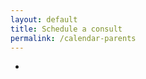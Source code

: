 ```yaml
---
layout: default
title: Schedule a consult
permalink: /calendar-parents
---
```


-

<!-- calend.ly>
<link href="https://assets.calendly.com/assets/external/widget.css" rel="stylesheet">
<div class="calendly-inline-widget" data-url="https://calendly.com/cribb-tutoring/parent-15min/?hide_gdpr_banner=1" style="min-width:320px;height:700px;"></div>
<script src="https://assets.calendly.com/assets/external/widget.js" async></script>
-->

<div class="tidycal-embed" data-path="cribbtutoring/parent-consult"></div><script src="https://asset-tidycal.b-cdn.net/js/embed.js" async></script>


<!-- https://tidycal.com/cribbtutoring/parent-consult -->
